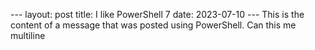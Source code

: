 - - -  
 l a y o u t :   p o s t  
 t i t l e :   I   l i k e   P o w e r S h e l l   7  
 d a t e :   2 0 2 3 - 0 7 - 1 0  
 - - -  
  
 T h i s   i s   t h e   c o n t e n t   o f   a   m e s s a g e   t h a t   w a s   p o s t e d   u s i n g   P o w e r S h e l l .  
  
 C a n   t h i s   m e   m u l t i l i n e  
 
